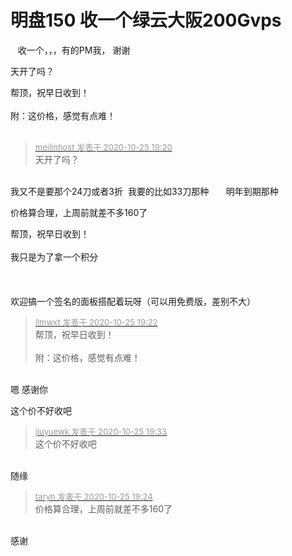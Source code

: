 # 明盘150 收一个绿云大阪200Gvps


&nbsp; &nbsp;收一个，，，有的PM我， 谢谢

天开了吗？

帮顶，祝早日收到！<br />
<br />
附：这价格，感觉有点难！<br />
<br />
<img src="static/image/smiley/default/lol.gif" smilieid="12" border="0" alt="" /><img src="static/image/smiley/default/lol.gif" smilieid="12" border="0" alt="" /><img src="static/image/smiley/default/lol.gif" smilieid="12" border="0" alt="" />

<div class="quote"><blockquote><font size="2"><a href="https://www.hostloc.com/forum.php?mod=redirect&amp;goto=findpost&amp;pid=9350873&amp;ptid=758351" target="_blank"><font color="#999999">meilinhost 发表于 2020-10-25 19:20</font></a></font><br />
天开了吗？</blockquote></div><br />
我又不是要那个24刀或者3折&nbsp;&nbsp;我要的比如33刀那种&nbsp; &nbsp;&nbsp; &nbsp; 明年到期那种

价格算合理，上周前就差不多160了

帮顶，祝早日收到！<br />
<br />
我只是为了拿一个积分<br />
<br />
<img src="static/image/smiley/default/lol.gif" smilieid="12" border="0" alt="" /> <img src="static/image/smiley/default/lol.gif" smilieid="12" border="0" alt="" /><br />
<br />
欢迎搞一个签名的面板搭配着玩呀（可以用免费版，差别不大）<img id="aimg_blMWs" onclick="zoom(this, this.src, 0, 0, 0)" class="zoom" src="https://cdn.jsdelivr.net/gh/hishis/forum-master/public/images/patch.gif" onmouseover="img_onmouseoverfunc(this)" onload="thumbImg(this)" border="0" alt="" />

<div class="quote"><blockquote><font size="2"><a href="https://www.hostloc.com/forum.php?mod=redirect&amp;goto=findpost&amp;pid=9350879&amp;ptid=758351" target="_blank"><font color="#999999">llmwxt 发表于 2020-10-25 19:22</font></a></font><br />
帮顶，祝早日收到！<br />
<br />
附：这价格，感觉有点难！</blockquote></div><br />
嗯 感谢你

这个价不好收吧

<div class="quote"><blockquote><font size="2"><a href="https://www.hostloc.com/forum.php?mod=redirect&amp;goto=findpost&amp;pid=9350924&amp;ptid=758351" target="_blank"><font color="#999999">jiuyuewk 发表于 2020-10-25 19:33</font></a></font><br />
这个价不好收吧</blockquote></div><br />
随缘

<div class="quote"><blockquote><font size="2"><a href="https://www.hostloc.com/forum.php?mod=redirect&amp;goto=findpost&amp;pid=9350892&amp;ptid=758351" target="_blank"><font color="#999999">taryn 发表于 2020-10-25 19:24</font></a></font><br />
价格算合理，上周前就差不多160了</blockquote></div><br />
感谢
